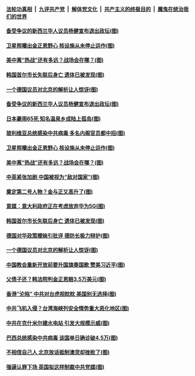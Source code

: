 

####  [法轮功真相](../../../../basic/blob/master/README.md?t=07102302) &nbsp;|&nbsp; [九评共产党](../../../../9ping.md/blob/master/README.md?t=07102302) &nbsp;|&nbsp; [解体党文化](../../../../jtdwh.md/blob/master/README.md?t=07102302)  &nbsp;|&nbsp; [共产主义的终极目的](../../../../gczydzjmd.md/blob/master/README.md?t=07102302) &nbsp;|&nbsp; [魔鬼在统治我们的世界](../../../../mgztzwmdsj.md/blob/master/README.md?t=07102302) 

#### [备受争议的新西兰华人议员杨健宣布退出政坛(图)](../pages/p9/939271.md?t=07102302) 


#### [卫星照曝出金正恩野心 核设施从未停止运作(图)](../pages/p9/939154.md?t=07102302) 

#### [美中离“热战”还有多远？战场会在哪？(图)](../pages/p9/939226.md?t=07102302) 

#### [韩国首尔市长失联后身亡 遗体已被发现(图)](../pages/p9/939157.md?t=07102302) 

#### [一个德国议员对北京的解析让人惊讶(图)](../pages/p9/939075.md?t=07102302) 

#### [备受争议的新西兰华人议员杨健宣布退出政坛(图)](../pages/p9/939271.md?t=07102302) 

#### [日本豪雨65死 知名温泉乡成陆上孤岛(图)](../pages/p9/939260.md?t=07102302) 

#### [玻利维亚总统感染中共病毒 多名内阁官员都中招(图)](../pages/p9/939229.md?t=07102302) 


#### [卫星照曝出金正恩野心 核设施从未停止运作(图)](../pages/p9/939154.md?t=07102302) 

#### [美中离“热战”还有多远？战场会在哪？(图)](../pages/p9/939226.md?t=07102302) 

#### [中英紧张加剧 中国被视为“敌对国家”(图)](../pages/p9/939224.md?t=07102302) 

#### [奠定第二号人物？金与正又高升了(图)](../pages/p9/939161.md?t=07102302) 

#### [意媒：意大利政府正在考虑放弃华为5G(图)](../pages/p9/939159.md?t=07102302) 

#### [韩国首尔市长失联后身亡 遗体已被发现(图)](../pages/p9/939157.md?t=07102302) 

#### [德国对华政策暧昧引批评 德防长极力辩护(图)](../pages/p9/939156.md?t=07102302) 

#### [一个德国议员对北京的解析让人惊讶(图)](../pages/p9/939075.md?t=07102302) 

#### [中国教会重新开放前要升国旗奏国歌 赞美习近平(图)](../pages/p9/939106.md?t=07102302) 

#### [父债子还？韩法院判金正恩赔3.5万美元(图)](../pages/p9/939064.md?t=07102302) 

#### [香港“沦陷” 中共对台虎视眈眈 美国别无选择(图)](../pages/p9/939008.md?t=07102302) 

#### [中共飞机入侵？台湾海峡列安全情势重大恶化地区(图)](../pages/p9/939057.md?t=07102302) 

#### [中共在克什米尔建水电站 引发大规模示威(图)](../pages/p9/938978.md?t=07102302) 

#### [巴西总统感染中共病毒 该国单日确诊破4.5万(图)](../pages/p9/939022.md?t=07102302) 

#### [不相信自己人 北京放话抵制澳货却挫败了(图)](../pages/p9/938953.md?t=07102302) 

#### [强逼认罪下场 英国拟这样制裁中共党媒(图)](../pages/p9/938940.md?t=07102302) 

